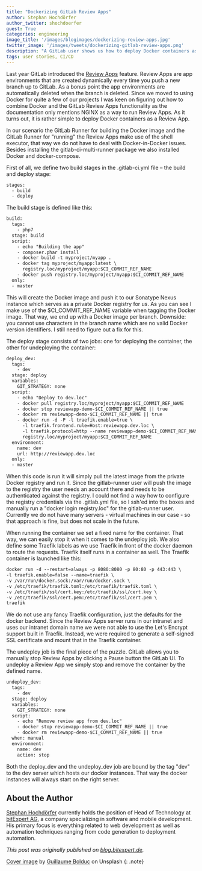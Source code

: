 ```yaml
---
title: "Dockerizing GitLab Review Apps"
author: Stephan Hochdörfer
author_twitter: shochdoerfer
guest: True
categories: engineering
image_title: '/images/blogimages/dockerizing-review-apps.jpg'
twitter_image: '/images/tweets/dockerizing-gitlab-review-apps.png'
description: "A GitLab user shows us how to deploy Docker containers as a Review App."
tags: user stories, CI/CD
---
```


Last year GitLab introduced the [Review Apps](/stages-devops-lifecycle/review-apps/) feature. Review Apps are app environments that are created dynamically every time you push a new branch up to GitLab. As a bonus point the app environments are automatically deleted when the branch is deleted. Since we moved to using Docker for quite a few of our projects I was keen on figuring out how to combine Docker and the GitLab Review Apps functionality as the documentation only mentions NGINX as a way to run Review Apps. As it turns out, it is rather simple to deploy Docker containers as a Review App.

<!-- more -->

In our scenario the GitLab Runner for building the Docker image and the GitLab Runner for "running" the Review Apps make use of the shell executor, that way we do not have to deal with Docker-in-Docker issues. Besides installing the gitlab-ci-multi-runner package we also installed Docker and docker-compose.

First of all, we define two build stages in the .gitlab-ci.yml file – the build and deploy stage:

```html
stages:
  - build
  - deploy
  ```

The build stage is defined like this:
```html
build:
  tags:
    - php7
  stage: build
  script:
    - echo "Building the app"
    - composer.phar install
    - docker build -t myproject/myapp .
    - docker tag myproject/myapp:latest \
      registry.loc/myproject/myapp:$CI_COMMIT_REF_NAME
    - docker push registry.loc/myproject/myapp:$CI_COMMIT_REF_NAME
  only:
  - master
  ```

This will create the Docker image and push it to our Sonatype Nexus instance which serves as a private Docker registry for us. As you can see I make use of the $CI_COMMIT_REF_NAME variable when tagging the Docker image. That way, we end up with a Docker image per branch. Downside: you cannot use characters in the branch name which are no valid Docker version identifiers. I still need to figure out a fix for this.

The deploy stage consists of two jobs: one for deploying the container, the other for undeploying the container:

```html
deploy_dev:
  tags:
    - dev
  stage: deploy
  variables:
    GIT_STRATEGY: none
  script:
    - echo "Deploy to dev.loc"
    - docker pull registry.loc/myproject/myapp:$CI_COMMIT_REF_NAME
    - docker stop reviewapp-demo-$CI_COMMIT_REF_NAME || true
    - docker rm reviewapp-demo-$CI_COMMIT_REF_NAME || true
    - docker run -d -P -l traefik.enable=true \
      -l traefik.frontend.rule=Host:reviewapp.dev.loc \
      -l traefik.protocol=http --name reviewapp-demo-$CI_COMMIT_REF_NAME \
      registry.loc/myproject/myapp:$CI_COMMIT_REF_NAME
  environment:
    name: dev
    url: http://reviewapp.dev.loc
  only:
  - master
  ```

When this code is run it will simply pull the latest image from the private Docker registry and run it. Since the gitlab-runner user will push the image to the registry the user needs an account there and needs to be authenticated against the registry. I could not find a way how to configure the registry credentials via the .gitlab.yml file, so I ssh'ed into the boxes and manually run a "docker login registry.loc" for the gitlab-runner user. Currently we do not have many servers - virtual machines in our case - so that approach is fine, but does not scale in the future.

When running the container we set a fixed name for the container. That way, we can easily stop it when it comes to the undeploy job. We also define some Traefik labels as we use Traefik in front of the docker daemon to route the requests. Traefik itself runs in a container as well. The Traefik container is launched like this:

```html
docker run -d --restart=always -p 8080:8080 -p 80:80 -p 443:443 \
-l traefik.enable=false --name=traefik \
-v /var/run/docker.sock:/var/run/docker.sock \
-v /etc/traefik/traefik.toml:/etc/traefik/traefik.toml \
-v /etc/traefik/ssl/cert.key:/etc/traefik/ssl/cert.key \
-v /etc/traefik/ssl/cert.pem:/etc/traefik/ssl/cert.pem \
traefik
```

We do not use any fancy Traefik configuration, just the defaults for the docker backend. Since the Review Apps server runs in our intranet and uses our intranet domain name we were not able to use the Let's Encrypt support built in Traefik. Instead, we were required to generate a self-signed SSL certificate and mount that in the Traefik container.

The undeploy job is the final piece of the puzzle. GitLab allows you to manually stop Review Apps by clicking a Pause button the GitLab UI. To undeploy a Review App we simply stop and remove the container by the defined name.

```html
undeploy_dev:
  tags:
    - dev
  stage: deploy
  variables:
    GIT_STRATEGY: none
  script:
    - echo "Remove review app from dev.loc"
    - docker stop reviewapp-demo-$CI_COMMIT_REF_NAME || true
    - docker rm reviewapp-demo-$CI_COMMIT_REF_NAME || true
  when: manual
  environment:
    name: dev
    action: stop
```

Both the deploy_dev and the undeploy_dev job are bound by the tag "dev" to the dev server which hosts our docker instances. That way the docker instances will always start on the right server.

## About the Author

[Stephan Hochdörfer](https://twitter.com/shochdoerfer) currently holds the position of Head of Technology at [bitExpert AG](https://www.bitexpert.de), a company specializing in software and mobile development. His primary focus is everything related to web development as well as automation techniques ranging from code generation to deployment automation.

_This post was originally published on [blog.bitexpert.de](https://blog.bitexpert.de/blog/dockerizing-gitlab-review-apps/)._

[Cover image](https://unsplash.com/@guibolduc?photo=uBe2mknURG4) by [Guillaume Bolduc](https://unsplash.com/@guibolduc) on Unsplash
{: .note}
